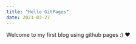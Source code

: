 ```yaml
---
title: "Hello GitPages"
date: 2021-03-27
---
```

Welcome to my first blog using github pages :) :heart:
